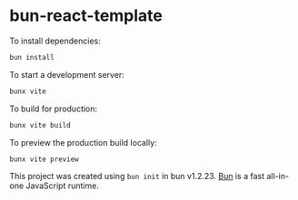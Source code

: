 # bun-react-template

To install dependencies:

```bash
bun install
```

To start a development server:

```bash
bunx vite
```

To build for production:

```bash
bunx vite build
```

To preview the production build locally:

```bash
bunx vite preview
```

This project was created using `bun init` in bun v1.2.23. [Bun](https://bun.com) is a fast all-in-one JavaScript runtime.
